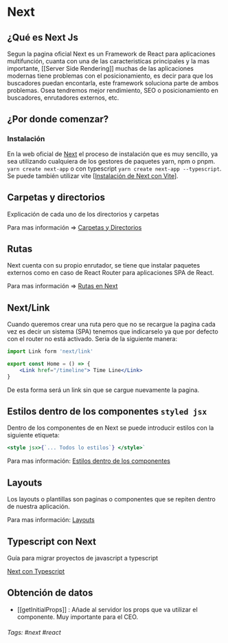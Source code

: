 
# Next

## ¿Qué es Next Js

Segun la pagina oficial Next es un Framework de React para aplicaciones multifunción, cuanta con una de las caracteristicas principales y la mas importante, [[Server Side Rendering]] muchas de las aplicaciones modernas tiene problemas con el posicionamiento, es decir para que los buscadores puedan encontarla, este framework soluciona parte de ambos problemas. Osea tendremos mejor rendimiento, SEO o posicionamiento en buscadores, enrutadores externos, etc.

## ¿Por donde comenzar?

### Instalación

En la web oficial de [Next](https://nextjs.org/docs/getting-started) el proceso de instalación que es muy sencillo, ya sea utilizando cualquiera de los gestores de paquetes yarn, npm o pnpm.
` yarn create next-app` o con typescript `yarn create next-app --typescript`.
Se puede también utilizar vite [[Instalación de Next con Vite]()].

## Carpetas y directorios

Explicación de cada uno de los directorios y carpetas 

Para mas información =>  [Carpetas y Directorios](002%20Carpetas%20y%20Directorios.md)

## Rutas

Next cuenta con su propio enrutador, se tiene que instalar paquetes externos como en caso de React Router para aplicaciones SPA de React. 

Para mas información => [Rutas en Next](005%20Rutas%20en%20Next.md)

## Next/Link

Cuando queremos crear una ruta pero que no se recargue la pagina cada vez es decir un sistema (SPA) tenemos que indicarselo ya que por defecto con el router no está activado. Seria de la siguiente manera:

```jsx
import Link form 'next/link'

export const Home = () => {
	<Link href="/timeline"> Time Line</Link>
}

```

De esta forma será un link sin que se cargue nuevamente la pagina.

## Estilos dentro de los componentes `styled jsx`

Dentro de los componentes de en Next se puede introducir estilos con la siguiente etiqueta:

```jsx
<style jsx>{`... Todos lo estilos`} </style>`
```

Para mas información: [Estilos dentro de los componentes](004%20Estilos%20dentro%20de%20los%20componentes.md)

## Layouts 

Los layouts o plantillas son paginas o componentes que se repiten dentro de nuestra aplicación.

Para mas información: [Layouts](006%20Layouts.md)

## Typescript con Next

Guía para migrar proyectos de javascript a typescript 

[Next con Typescript](007%20Next%20con%20Typescript.md)

## Obtención de datos

- [[getInitialProps]] : Añade al servidor los props que va utilizar el componente. Muy importante para el CEO. 



###### Tags: #next #react 